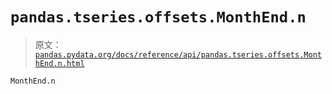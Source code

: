 # `pandas.tseries.offsets.MonthEnd.n`

> 原文：[`pandas.pydata.org/docs/reference/api/pandas.tseries.offsets.MonthEnd.n.html`](https://pandas.pydata.org/docs/reference/api/pandas.tseries.offsets.MonthEnd.n.html)

```py
MonthEnd.n
```
